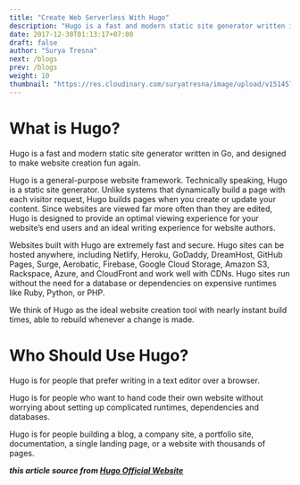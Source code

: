 ```yaml
---
title: "Create Web Serverless With Hugo"
description: "Hugo is a fast and modern static site generator written in Go, and designed to make website creation fun again."
date: 2017-12-30T01:13:17+07:00
draft: false
author: "Surya Tresna"
next: /blogs
prev: /blogs
weight: 10
thumbnail: "https://res.cloudinary.com/suryatresna/image/upload/v1514571438/hugo-serverless_tndcg9.png"
---
```



# What is Hugo?

Hugo is a fast and modern static site generator written in Go, and designed to make website creation fun again.

Hugo is a general-purpose website framework. Technically speaking, Hugo is a static site generator. Unlike systems that dynamically build a page with each visitor request, Hugo builds pages when you create or update your content. Since websites are viewed far more often than they are edited, Hugo is designed to provide an optimal viewing experience for your website’s end users and an ideal writing experience for website authors.

Websites built with Hugo are extremely fast and secure. Hugo sites can be hosted anywhere, including Netlify, Heroku, GoDaddy, DreamHost, GitHub Pages, Surge, Aerobatic, Firebase, Google Cloud Storage, Amazon S3, Rackspace, Azure, and CloudFront and work well with CDNs. Hugo sites run without the need for a database or dependencies on expensive runtimes like Ruby, Python, or PHP.

We think of Hugo as the ideal website creation tool with nearly instant build times, able to rebuild whenever a change is made.

# Who Should Use Hugo?

Hugo is for people that prefer writing in a text editor over a browser.

Hugo is for people who want to hand code their own website without worrying about setting up complicated runtimes, dependencies and databases.

Hugo is for people building a blog, a company site, a portfolio site, documentation, a single landing page, or a website with thousands of pages.


___this article source from [Hugo Official Website](https://gohugo.io/about/)___